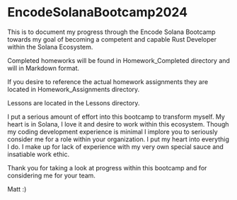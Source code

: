 # EncodeSolanaBootcamp2024
This is to document my progress through the Encode Solana Bootcamp towards my goal of becoming a competent and capable Rust Developer within the Solana Ecosystem.

Completed homeworks will be found in Homework_Completed directory and will in Markdown format. 

If you desire to reference the actual homework assignments they are located in Homework_Assignments directory.

Lessons are located in the Lessons directory.

I put a serious amount of effort into this bootcamp to transform myself. My heart is in Solana, I love it and desire to work within this ecosystem. Though my coding development experience is minimal I implore you to seriously consider me for a role within your organization. I put my heart into everythig I do. I make up for lack of experience with my very own special sauce and insatiable work ethic.

Thank you for taking a look at progress within this bootcamp and for considering me for your team.

Matt :)